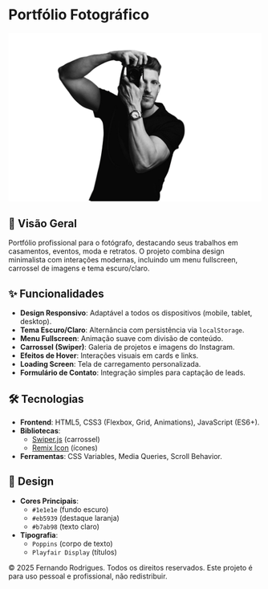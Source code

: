 # Portfólio Fotográfico 

![Preview do Projeto](Images/011.png)

## 📌 Visão Geral

Portfólio profissional para o fotógrafo, destacando seus trabalhos em casamentos, eventos, moda e retratos. O projeto combina design minimalista com interações modernas, incluindo um menu fullscreen, carrossel de imagens e tema escuro/claro.

## ✨ Funcionalidades

- **Design Responsivo**: Adaptável a todos os dispositivos (mobile, tablet, desktop).
- **Tema Escuro/Claro**: Alternância com persistência via `localStorage`.
- **Menu Fullscreen**: Animação suave com divisão de conteúdo.
- **Carrossel (Swiper)**: Galeria de projetos e imagens do Instagram.
- **Efeitos de Hover**: Interações visuais em cards e links.
- **Loading Screen**: Tela de carregamento personalizada.
- **Formulário de Contato**: Integração simples para captação de leads.

## 🛠️ Tecnologias

- **Frontend**: HTML5, CSS3 (Flexbox, Grid, Animations), JavaScript (ES6+).
- **Bibliotecas**: 
  - [Swiper.js](https://swiperjs.com/) (carrossel)
  - [Remix Icon](https://remixicon.com/) (ícones)
- **Ferramentas**: CSS Variables, Media Queries, Scroll Behavior.

## 🎨 Design

- **Cores Principais**: 
  - `#1e1e1e` (fundo escuro)
  - `#eb5939` (destaque laranja)
  - `#b7ab98` (texto claro)
- **Tipografia**: 
  - `Poppins` (corpo de texto)
  - `Playfair Display` (títulos)

© 2025 Fernando Rodrigues. Todos os direitos reservados.
Este projeto é para uso pessoal e profissional, não redistribuir.